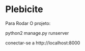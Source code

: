 Plebicite
=========
Para Rodar O projeto:

python2 manage.py runserver

conectar-se a http://localhost:8000

